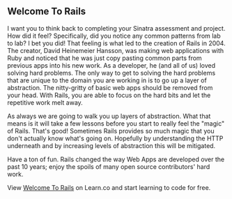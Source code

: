 ## Welcome To Rails

I want you to think back to completing your Sinatra assessment and project. How did it feel? Specifically, did you notice any common patterns from lab to lab? I bet you did! That feeling is what led to the creation of Rails in 2004. The creator, David Heinemeier Hansson, was making web applications with Ruby and noticed that he was just copy pasting common parts from previous apps into his new work. As a developer, he (and all of us) loved solving hard problems. The only way to get to solving the hard problems that are unique to the domain you are working in is to go up a layer of abstraction. The nitty-gritty of basic web apps should be removed from your head. With Rails, you are able to focus on the hard bits and let the repetitive work melt away. 

As always we are going to walk you up layers of abstraction. What that means is it will take a few lessons before you start to really feel the "magic" of Rails. That's good! Sometimes Rails provides so much magic that you don't actually know what's going on. Hopefully by understanding the HTTP underneath and by increasing levels of abstraction this will be mitigated.

Have a ton of fun. Rails changed the way Web Apps are developed over the past 10 years; enjoy the spoils of many open source contributors' hard work.

<p data-visibility='hidden'>View <a href='https://learn.co/lessons/intro-to-rails' title='Welcome To Rails'>Welcome To Rails</a> on Learn.co and start learning to code for free.</p>
